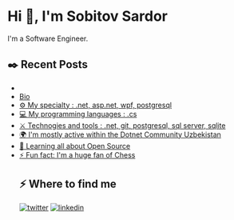 <h1>Hi 👋, I'm Sobitov Sardor</h1>
<p>I'm a Software Engineer.</p>
<h2>✒️ Recent Posts</h2>
<ul>
<li><a target="_blank" href=""></a></li>
<li><a target="_blank" href="⚙️ My specialty : .net, asp.net, wpf, postgresql 💻 My programming languages : .cs, .cpp, .py ⚔️ Technogies and tools : .net, git, postgresql, sql server, sqlite 🌍 I'm mostly active within the Dotnet Community Uzbekistan 🌱 Learning all about Open Source 📫 Connect with me: telegram, linkedin, ⚡️ Fun fact: I'm a huge fan of Chess and Cyber sport">Bio</a></li>
<li><a target="_blank" href="">⚙️ My specialty : .net, asp.net, wpf, postgresql</a></li>
<li><a target="_blank" href="">💻 My programming languages : .cs</a></li>
<li><a target="_blank" href="">⚔️ Technogies and tools : .net, git, postgresql, sql server, sqlite</a></li>
<li><a target="_blank" href="">🌍 I'm mostly active within the Dotnet Community Uzbekistan</a></li>
<li><a target="_blank" href="">🌱 Learning all about Open Source</a></li>
<li><a target="_blank" href="">⚡️ Fun fact: I'm a huge fan of Chess</a></li>
<h2>⚡️ Where to find me</h2>
<p><a target="_blank" href="https://twitter.com/https://x.com/JustDoIt423017" style="display: inline-block;"><img src="https://img.shields.io/badge/twitter-x?style=for-the-badge&logo=x&logoColor=white&color=%230f1419" alt="twitter" /></a>
<a target="_blank" href="https://www.linkedin.com/in/https://www.linkedin.com/in/sobitov-sardor-aa0498257/" style="display: inline-block;"><img src="https://img.shields.io/badge/linkedin-logo?style=for-the-badge&logo=linkedin&logoColor=white&color=%230a77b6" alt="linkedin" /></a></p>
